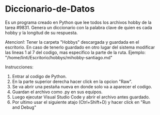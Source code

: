 # Diccionario-de-Datos
Es un programa creado en Python que lee todos los archivos hobby de la tarea #9831. Genera un diccionario con la palabra clave de quien es cada hobby y la longitud de su respuesta.

Atencion!: Tener la carpeta "Hobbys" descargada y guardada en el escritorio. En caso de tenerlo guardado en otro lugar del sistema modificar las lineas 1 al 7 del codigo, mas especifico la parte de la ruta. Ejemplo: "/home/linti/Escritorio/hobbys/mihobby-santiago.md"

Instrucciones:
1. Entrar al codigo de Python.
2. En la parte superior derecha hacer click en la opcion "Raw".
3. Se va abrir una pestaña nueva en donde solo va a aparecer el codigo.
4. Guardan el archivo como .py en sus equipos.
5. Luego ejecutar Visual Studio Code y abrir el archivo antes guardado.
6. Por ultimo usar el siguiente atajo (Ctrl+Shift+D) y hacer click en "Run and Debug" 
